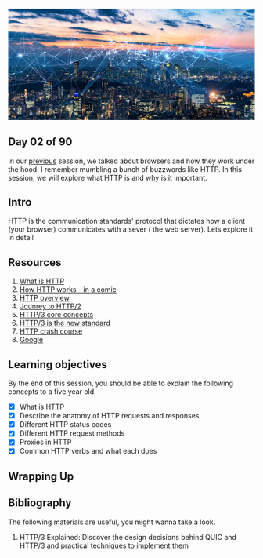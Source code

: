 ![Internet](../avatar.jpg)

## Day 02 of 90 
In our [previous](../day01) session, we talked about browsers and how they work under the hood. I remember mumbling a bunch of buzzwords like HTTP. In this session, we will explore what HTTP is and why is it important. 

## Intro
HTTP is the communication standards' protocol that dictates how a client (your browser) communicates with a sever ( the web server). Lets explore it in detail

## Resources
1. [What is HTTP](https://www.cloudflare.com/en-gb/learning/ddos/glossary/hypertext-transfer-protocol-http/)
2. [How HTTP works - in a comic](https://howhttps.works/)
3. [HTTP overview](https://developer.mozilla.org/en-US/docs/Web/HTTP/Overview)
4. [Jounrey to HTTP/2](https://kamranahmed.info/blog/2016/08/13/http-in-depth)
5. [HTTP/3 core concepts](https://www.smashingmagazine.com/2021/08/http3-core-concepts-part1/)
6. [HTTP/3 is the new standard](https://thenewstack.io/http-3-is-now-a-standard-why-use-it-and-how-to-get-started/)
7. [HTTP crash course](https://www.youtube.com/watch?v=iYM2zFP3Zn0)
8. [Google](https://www.google.com/search?q=how+http+works)

## Learning objectives

By the end of this session, you should be able to explain the following concepts to a five year old.

* [X] What is HTTP
* [X] Describe the anatomy of HTTP requests and responses
* [X] Different HTTP status codes
* [X] Different HTTP request methods
* [X] Proxies in HTTP
* [X] Common HTTP verbs and what each does 

## Wrapping Up 



## Bibliography
The following materials are useful, you might wanna take a look. 
1. HTTP/3 Explained: Discover the design decisions behind QUIC and HTTP/3 and practical techniques to implement them